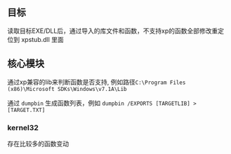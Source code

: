 ## 目标

读取目标EXE/DLL后，通过导入的库文件和函数，不支持xp的函数全部修改重定位到 xpstub.dll 里面

## 核心模块

通过xp兼容的lib来判断函数是否支持, 例如路径`C:\Program Files (x86)\Microsoft SDKs\Windows\v7.1A\Lib`

通过 `dumpbin` 生成函数列表，例如 `dumpbin /EXPORTS [TARGETLIB] > [TARGET.TXT]`

### kernel32

存在比较多的函数变动

